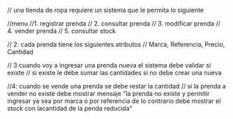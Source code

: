 // una tienda de ropa requiere un sistema que le permita lo siguiente

//menu 
//1. registrar prenda
// 2. consultar prenda
// 3. modificar prenda
// 4. vender prenda
// 5. consultar stock

// 2: cada prenda tiene los siguientes atributos 
// Marca, Referencia, Precio, Cantidad

// 3 cuando voy a ingresar una prenda nueva el sistema debe validar si existe 
// si existe le debe sumar las cantidades si no debe crear una nueva

//4: cuando  se vende una prenda se debe restar la cantidad 
// si la prenda a vender no existe debe mostrar mensaje "la  prenda no existe y permitir ingresar ya sea por marca o por referencia de lo contrario debe mostrar el stock con lacantidad de la penda reducida"
